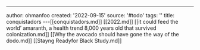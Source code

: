 ---
author: ohmanfoo
created: '2022-09-15'
source: '#todo'
tags: ''
title: conquistadors
---[[conquistadors.md]]
[[2022.md]]
[[it could feed the world’ amaranth, a health trend 8,000 years old that survived colonization.md]]
[[Why the avocado should have gone the way of the dodo.md]]
[[Stayng Readyfor Black Study.md]]
